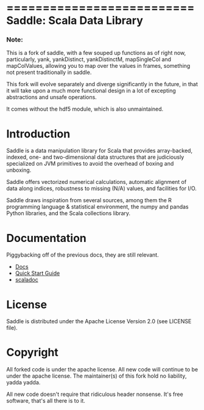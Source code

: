 ==========================
Saddle: Scala Data Library
==========================

### Note:
This is a fork of saddle, with a few souped up functions as of right now, particularly,
yank, yankDistinct, yankDistinctM, mapSingleCol and mapColValues, allowing you to map over the values in frames, 
something not present traditionally in saddle.

This fork will evolve separately and diverge significantly in the future, in that it will take upon a much more functional
design in a lot of excepting abstractions and unsafe operations. 

It comes without the hdf5 module, which is also unmaintained.

Introduction
============

Saddle is a data manipulation library for Scala that provides array-backed,
indexed, one- and two-dimensional data structures that are judiciously
specialized on JVM primitives to avoid the overhead of boxing and unboxing.

Saddle offers vectorized numerical calculations, automatic alignment of data
along indices, robustness to missing (N/A) values, and facilities for I/O.

Saddle draws inspiration from several sources, among them the R programming
language & statistical environment, the numpy and pandas Python libraries,
and the Scala collections library.

Documentation
=============
Piggybacking off of the previous docs, they are still relevant.

 - [Docs](http://saddle.github.io/doc/)
 - [Quick Start Guide](http://saddle.github.io/doc/quickstart.html)
 - [scaladoc](http://saddle.github.io/saddle/saddle-core/target/scala-2.9.2/api/#org.package)

License
=======

Saddle is distributed under the Apache License Version 2.0 (see LICENSE file).

Copyright
=========

All forked code is under the apache license. All new code will continue to be under the apache license.
The maintainer(s) of this fork hold no liability, yadda yadda.

All new code doesn't require that ridiculous header nonsense. It's free software, that's all there is to it.
